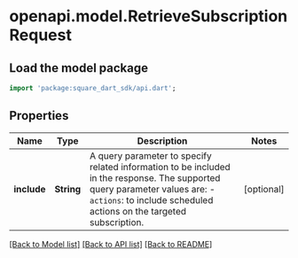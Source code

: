 # openapi.model.RetrieveSubscriptionRequest

## Load the model package
```dart
import 'package:square_dart_sdk/api.dart';
```

## Properties
Name | Type | Description | Notes
------------ | ------------- | ------------- | -------------
**include** | **String** | A query parameter to specify related information to be included in the response.   The supported query parameter values are:   - `actions`: to include scheduled actions on the targeted subscription. | [optional] 

[[Back to Model list]](../README.md#documentation-for-models) [[Back to API list]](../README.md#documentation-for-api-endpoints) [[Back to README]](../README.md)


